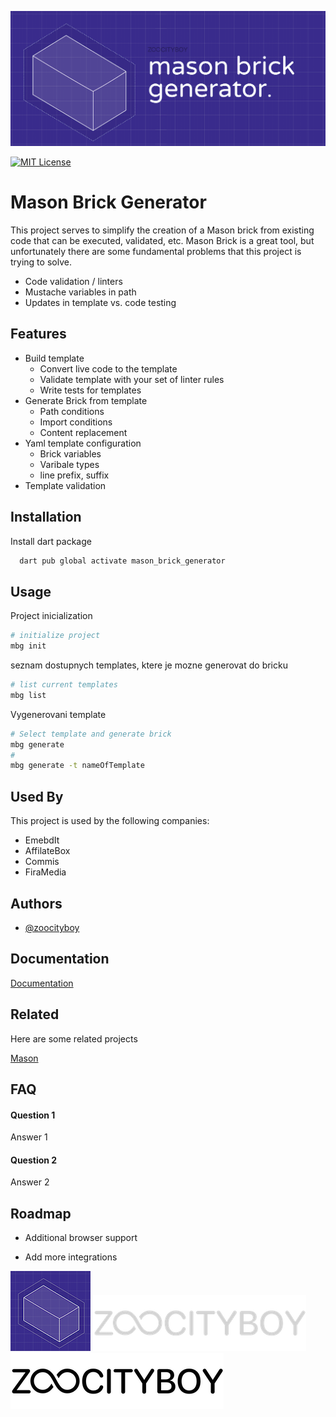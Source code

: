 
[![ZOOCITYBOY][mbg_header]][mbg_link]


[![MIT License](https://img.shields.io/badge/License-MIT-green.svg)](https://choosealicense.com/licenses/mit/)


# Mason Brick Generator

This project serves to simplify the creation of a Mason brick from existing code that can be executed, validated, etc. Mason Brick is a great tool, but unfortunately there are some fundamental problems that this project is trying to solve.

- Code validation / linters
- Mustache variables in path
- Updates in template vs. code testing

## Features

- Build template
    - Convert live code to the template
    - Validate template with your set of linter rules
    - Write tests for templates
- Generate Brick from template
    - Path conditions
    - Import conditions    
    - Content replacement
- Yaml template configuration
    - Brick variables
    - Varibale types
    - line prefix, suffix                                              
- Template validation


## Installation

Install dart package

```bash
  dart pub global activate mason_brick_generator
```
    
## Usage

Project inicialization

```bash
# initialize project
mbg init
```

seznam dostupnych templates, ktere je mozne generovat do bricku

```bash
# list current templates
mbg list
```

Vygenerovani template

```bash
# Select template and generate brick
mbg generate
#
mbg generate -t nameOfTemplate
```


## Used By

This project is used by the following companies:

- EmebdIt
- AffilateBox
- Commis
- FiraMedia


## Authors

- [@zoocityboy](https://www.github.com/zoocityboy)


## Documentation

[Documentation](https://linktodocumentation)


## Related

Here are some related projects

[Mason](https://github.com/fangelov/mason)


## FAQ

#### Question 1

Answer 1

#### Question 2

Answer 2


## Roadmap

- Additional browser support

- Add more integrations

[![ZOOCITYBOY][mbg_icon]][mbg_link]
[![ZOOCITYBOY][logo_white]][zoocityboy_link_dark]
[![ZOOCITYBOY][logo_black]][zoocityboy_link_light]


[logo_black]: https://raw.githubusercontent.com/zoocityboy/zoo_brand/main/styles/README/zoocityboy_dark.png#gh-light-mode-only
[logo_white]: https://raw.githubusercontent.com/zoocityboy/zoo_brand/main/styles/README/zoocityboy_light.png#gh-dark-mode-only
[zoocityboy_link_dark]: https://github.com/zoocityboy#gh-dark-mode-only
[zoocityboy_link_light]: https://github.com/zoocityboy#gh-light-mode-only

[mbg_icon]: assets/mason_brick_generator_icon.png
[mbg_header]: assets/mason_brick_generator_header.png
[mbg_link]: https://github.com/zoocityboy/mason_brick_generator